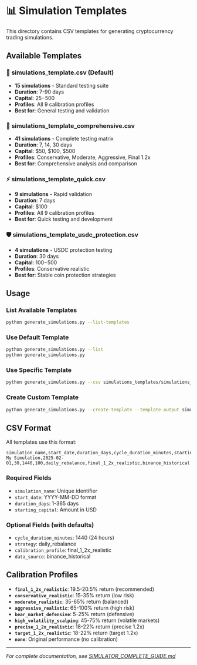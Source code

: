 # 📊 Simulation Templates

This directory contains CSV templates for generating cryptocurrency trading simulations.

## Available Templates

### 🎯 **simulations_template.csv** (Default)
- **15 simulations** - Standard testing suite
- **Duration**: 7-90 days
- **Capital**: $25-$500
- **Profiles**: All 9 calibration profiles
- **Best for**: General testing and validation

### 🔬 **simulations_template_comprehensive.csv**
- **41 simulations** - Complete testing matrix
- **Duration**: 7, 14, 30 days
- **Capital**: $50, $100, $500
- **Profiles**: Conservative, Moderate, Aggressive, Final 1.2x
- **Best for**: Comprehensive analysis and comparison

### ⚡ **simulations_template_quick.csv**
- **9 simulations** - Rapid validation
- **Duration**: 7 days
- **Capital**: $100
- **Profiles**: All 9 calibration profiles
- **Best for**: Quick testing and development

### 🛡️ **simulations_template_usdc_protection.csv**
- **4 simulations** - USDC protection testing
- **Duration**: 30 days
- **Capital**: $100-$500
- **Profiles**: Conservative realistic
- **Best for**: Stable coin protection strategies

## Usage

### List Available Templates
```bash
python generate_simulations.py --list-templates
```

### Use Default Template
```bash
python generate_simulations.py --list
python generate_simulations.py
```

### Use Specific Template
```bash
python generate_simulations.py --csv simulations_templates/simulations_template_comprehensive.csv
```

### Create Custom Template
```bash
python generate_simulations.py --create-template --template-output simulations_templates/my_custom.csv
```

## CSV Format

All templates use this format:

```csv
simulation_name,start_date,duration_days,cycle_duration_minutes,starting_capital,strategy,calibration_profile,data_source
My Simulation,2025-02-01,30,1440,100,daily_rebalance,final_1_2x_realistic,binance_historical
```

### Required Fields
- `simulation_name`: Unique identifier
- `start_date`: YYYY-MM-DD format
- `duration_days`: 1-365 days
- `starting_capital`: Amount in USD

### Optional Fields (with defaults)
- `cycle_duration_minutes`: 1440 (24 hours)
- `strategy`: daily_rebalance
- `calibration_profile`: final_1_2x_realistic
- `data_source`: binance_historical

## Calibration Profiles

- **`final_1_2x_realistic`**: 19.5-20.5% return (recommended)
- **`conservative_realistic`**: 15-35% return (low risk)
- **`moderate_realistic`**: 35-65% return (balanced)
- **`aggressive_realistic`**: 65-100% return (high risk)
- **`bear_market_defensive`**: 5-25% return (defensive)
- **`high_volatility_scalping`**: 45-75% return (volatile markets)
- **`precise_1_2x_realistic`**: 18-22% return (precise 1.2x)
- **`target_1_2x_realistic`**: 18-22% return (target 1.2x)
- **`none`**: Original performance (no calibration)

---

*For complete documentation, see [SIMULATOR_COMPLETE_GUIDE.md](../SIMULATOR_COMPLETE_GUIDE.md)*